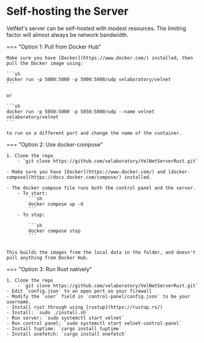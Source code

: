 # Self-hosting the Server

VelNet's server can be self-hosted with modest resources. The limiting factor will almost always be network bandwidth.

=== "Option 1: Pull from Docker Hub"

    Make sure you have [Docker](https://www.docker.com/) installed, then pull the Docker image using:

    ```sh
    docker run -p 5000:5000 -p 5000:5000/udp velaboratory/velnet
    ```

    or

    ```sh
    docker run -p 5050:5000 -p 5050:5000/udp --name velnet velaboratory/velnet
    ```

    to run on a different port and change the name of the container.

=== "Option 2: Use docker-compose"

    1. Clone the repo
        - `git clone https://github.com/velaboratory/VelNetServerRust.git`

    - Make sure you have [Docker](https://www.docker.com/) and [docker-compose](https://docs.docker.com/compose/) installed.

    - The docker compose file runs both the control panel and the server.
        - To start:
            ```sh
            docker compose up -d
            ```
        - To stop:

            ```sh
            docker compose stop
            ```


    This builds the images from the local data in the folder, and doesn't pull anything from Docker Hub.

=== "Option 3: Run Rust natively"

    1. Clone the repo
        - `git clone https://github.com/velaboratory/VelNetServerRust.git`
    - Edit `config.json` to an open port on your firewall
    - Modify the `user` field in `control-panel/config.json` to be your username.
    - Install rust through using [rustup](https://rustup.rs/)
    - Install: `sudo ./install.sh`
    - Run server: `sudo systemctl start velnet`
    - Run control panel: `sudo systemctl start velnet-control-panel`
    - Install tuptime: `cargo install tuptime`
    - Install onefetch: `cargo install onefetch`
